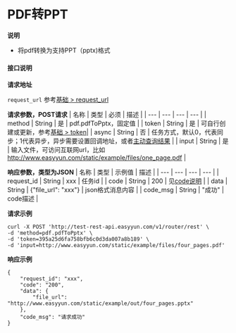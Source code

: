 # PDF转PPT

**说明**
- 将pdf转换为支持PPT（pptx)格式



#### 接口说明

**请求地址**

`request_url` 参考[基础 > request_url](/api/base.html#request-url)

**请求参数，POST请求**
| 名称 | 类型 | 必须 | 描述 |
| --- | --- | --- | --- |
| method | String | 是 | pdf.pdfToPptx，固定值 |
| token | String | 是 | 可自行创建或更新，参考[基础 > token](/api/base.html#token)|
| async | String | 否 | 任务方式，默认0，代表同步；1代表异步，异步需要设置回调地址，或者[主动查询结果](/api/pdf.task-result.html) |
| input | String | 是 | 输入文件，可访问互联网url，比如 http://www.easyyun.com/static/example/files/one_page.pdf  |



**响应参数，类型为JSON**
| 名称 | 类型 | 示例值 | 描述 |
| --- | --- | --- | --- |
| request_id | String | xxx | 任务id |
| code | String | 200 | 见[code说明](/api/code.html) |
| data | String | {"file_url": "xxx"} | json格式消息内容 |
| code_msg | String | "成功" | code描述 |

**请求示例**
```shell
curl -X POST 'http://test-rest-api.easyyun.com/v1/router/rest' \
-d 'method=pdf.pdfToPptx' \
-d 'token=395a25d6fa758bfb6c0d3da007a8b189' \
-d 'input=http://www.easyyun.com/static/example/files/four_pages.pdf'
```

**响应示例**
```shell
{
	"request_id": "xxx",
	"code": "200",
	"data": {
		"file_url": "http://www.easyyun.com/static/example/out/four_pages.pptx"
	},
	"code_msg": "请求成功"
}
```
